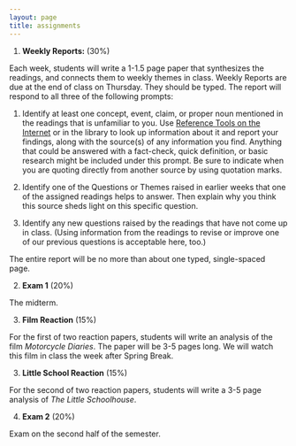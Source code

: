```yaml
---
layout: page
title: assignments
---
```


1. **Weekly Reports:**  (30%)

Each week, students will write a 1-1.5 page paper that synthesizes the readings,
and connects them to weekly themes in class. Weekly Reports are due at the end
of class on Thursday. They should be typed. The report will respond to all three of the following prompts:

  1. Identify at least one concept, event, claim, or proper noun mentioned in the
     readings that is unfamiliar to you. Use [Reference Tools on the
     Internet](https://libguides.utk.edu/latinamericanhistory) or in
     the library to look up information about it and report your findings, along
     with the source(s) of any information you find. Anything that could be answered
     with a fact-check, quick definition, or basic research might be included under
     this prompt. Be sure to indicate when you are quoting directly from another
     source by using quotation marks. 

  2. Identify one of the Questions or Themes raised in earlier weeks that one of the
     assigned readings helps to answer. Then explain why you think
     this source sheds light on this specific question.

  3. Identify any new questions raised by the readings that have not come up in
     class. (Using information from the readings to revise or improve one of our
     previous questions is acceptable here, too.)

The entire report will be no more than about one typed, single-spaced page.

2. **Exam 1** (20%)

The midterm.

3. **Film Reaction** (15%)

For the first of two reaction papers, students will write an analysis of the
film *Motorcycle Diaries*. The paper will be 3-5 pages long. We will watch
this film in class the week after Spring Break.

3. **Little School Reaction** (15%)

For the second of two reaction papers, students will write a 3-5 page
analysis of *The Little Schoolhouse*. 

4. **Exam 2** (20%)

Exam on the second half of the semester.



